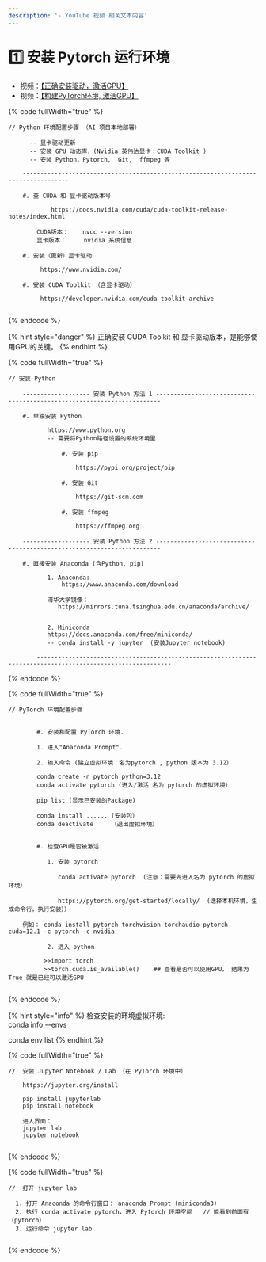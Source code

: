 ```yaml
---
description: '- YouTube 视频 相关文本内容'
---
```


# 1️⃣ 安装 Pytorch 运行环境

* 视频：[【正确安装驱动，激活GPU】](https://youtu.be/QuRvlo\_woBA)
*   视频：[【构建PyTorch环境, 激活GPU】](https://youtu.be/oc57V1rV7-4)



{% code fullWidth="true" %}
```markup
// Python 环境配置步骤 （AI 项目本地部署）

      -- 显卡驱动更新
      -- 安装 GPU 动态库，(Nvidia 英伟达显卡：CUDA Toolkit )
      -- 安装 Python，Pytorch,  Git,  ffmpeg 等

    -----------------------------------------------------------------------------------

	#. 查 CUDA 和 显卡驱动版本号

            https://docs.nvidia.com/cuda/cuda-toolkit-release-notes/index.html
            
	    CUDA版本：    nvcc --version
	    显卡版本：     nvidia 系统信息

	#. 安装（更新）显卡驱动

	     https://www.nvidia.com/  
	
	#. 安装 CUDA Toolkit （含显卡驱动）

	     https://developer.nvidia.com/cuda-toolkit-archive
	       
```
{% endcode %}

{% hint style="danger" %}
正确安装 CUDA Toolkit 和 显卡驱动版本，是能够使用GPU的关键。
{% endhint %}

{% code fullWidth="true" %}
```
// 安装 Python

	------------------- 安装 Python 方法 1 ----------------------------------------------------------------------- 
	
	#. 单独安装 Python

	       https://www.python.org
	       -- 需要将Python路径设置的系统环境里  
	
               #. 安装 pip 

                   https://pypi.org/project/pip
               
               #. 安装 Git  
          
                   https://git-scm.com
               
               #. 安装 ffmpeg     
                 
                   https://ffmpeg.org
	
	------------------- 安装 Python 方法 2 -----------------------------------------------------------------------                
                       
 	#. 直接安装 Anaconda (含Python, pip)

           1. Anaconda:
               https://www.anaconda.com/download
	
	       清华大学镜像：
	          https://mirrors.tuna.tsinghua.edu.cn/anaconda/archive/
	
	
           2. Miniconda
	       https://docs.anaconda.com/free/miniconda/
	       -- conda install -y jupyter  (安装Jupyter notebook)
  	                      
        ------------------------------------------------------------------------------------------------------------
```
{% endcode %}

{% code fullWidth="true" %}
```
// PyTorch 环境配置步骤

       
        #. 安装和配置 PyTorch 环境.
		
		1. 进入"Anaconda Prompt".
		
		2. 输入命令 (建立虚拟环境：名为pytorch , python 版本为 3.12）
		
		conda create -n pytorch python=3.12
		conda activate pytorch (进入/激活 名为 pytorch 的虚拟环境）
		
		pip list (显示已安装的Package)
		
		conda install ...... (安装包）
		conda deactivate     （退出虚拟环境）
        
        
        #. 检查GPU是否被激活
        
	       1. 安装 pytorch 
	
	          conda activate pytorch  (注意：需要先进入名为 pytorch 的虚拟环境） 
	
	          https://pytorch.org/get-started/locally/  (选择本机环境，生成命令行，执行安装））
	
	例如： conda install pytorch torchvision torchaudio pytorch-cuda=12.1 -c pytorch -c nvidia

	       2. 进入 python
	
		  >>import torch    
		  >>torch.cuda.is_available()    ## 查看是否可以使用GPU， 结果为True 就是已经可以激活GPU
		
```
{% endcode %}

{% hint style="info" %}
检查安装的环境虚拟环境:\
conda info --envs

conda env list
{% endhint %}

{% code fullWidth="true" %}
```
//  安装 Jupyter Notebook / Lab （在 PyTorch 环境中）

	https://jupyter.org/install
	
	pip install jupyterlab
	pip install notebook     
	
	进入界面：
	jupyter lab
	jupyter notebook 
	
```
{% endcode %}

{% code fullWidth="true" %}
```
//  打开 jupyter lab

  1. 打开 Anaconda 的命令行窗口： anaconda Prompt (miniconda3)
  2. 执行 conda activate pytorch，进入 Pytorch 环境空间   // 能看到前面有（pytorch）
  3. 运行命令 jupyter lab
  
```
{% endcode %}
